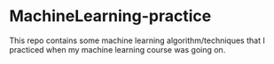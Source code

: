 # MachineLearning-practice
This repo contains some machine learning algorithm/techniques that I practiced when my machine learning course was going on.
